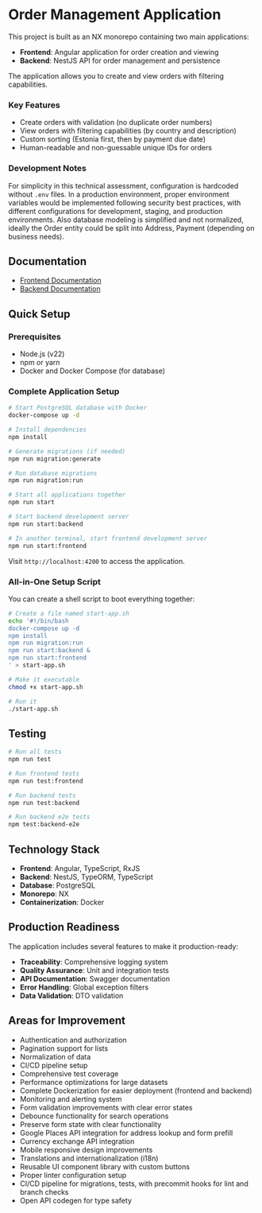 # Order Management Application

This project is built as an NX monorepo containing two main applications:

- **Frontend**: Angular application for order creation and viewing
- **Backend**: NestJS API for order management and persistence

The application allows you to create and view orders with filtering capabilities.

### Key Features

- Create orders with validation (no duplicate order numbers)
- View orders with filtering capabilities (by country and description)
- Custom sorting (Estonia first, then by payment due date)
- Human-readable and non-guessable unique IDs for orders

### Development Notes

For simplicity in this technical assessment, configuration is hardcoded without `.env` files. In a production environment, proper environment variables would be implemented following security best practices, with different configurations for development, staging, and production environments. Also database modeling is simplified and not normalized, ideally the Order entity could be split into Address, Payment (depending on business needs).

## Documentation

- [Frontend Documentation](./apps/frontend/README.md)
- [Backend Documentation](./apps/backend/README.md)

## Quick Setup

### Prerequisites

- Node.js (v22)
- npm or yarn
- Docker and Docker Compose (for database)

### Complete Application Setup

```bash
# Start PostgreSQL database with Docker
docker-compose up -d

# Install dependencies
npm install

# Generate migrations (if needed)
npm run migration:generate

# Run database migrations
npm run migration:run

# Start all applications together
npm run start

# Start backend development server
npm run start:backend

# In another terminal, start frontend development server
npm run start:frontend
```

Visit `http://localhost:4200` to access the application.

### All-in-One Setup Script

You can create a shell script to boot everything together:

```bash
# Create a file named start-app.sh
echo '#!/bin/bash
docker-compose up -d
npm install
npm run migration:run
npm run start:backend & 
npm run start:frontend
' > start-app.sh

# Make it executable
chmod +x start-app.sh

# Run it
./start-app.sh
```

## Testing

```bash
# Run all tests
npm run test

# Run frontend tests
npm run test:frontend

# Run backend tests
npm run test:backend

# Run backend e2e tests
npm test:backend-e2e
```

## Technology Stack

- **Frontend**: Angular, TypeScript, RxJS
- **Backend**: NestJS, TypeORM, TypeScript
- **Database**: PostgreSQL
- **Monorepo**: NX
- **Containerization**: Docker

## Production Readiness

The application includes several features to make it production-ready:

- **Traceability**: Comprehensive logging system
- **Quality Assurance**: Unit and integration tests
- **API Documentation**: Swagger documentation
- **Error Handling**: Global exception filters
- **Data Validation**: DTO validation

## Areas for Improvement

- Authentication and authorization
- Pagination support for lists
- Normalization of data
- CI/CD pipeline setup
- Comprehensive test coverage
- Performance optimizations for large datasets
- Complete Dockerization for easier deployment (frontend and backend)
- Monitoring and alerting system
- Form validation improvements with clear error states
- Debounce functionality for search operations
- Preserve form state with clear functionality
- Google Places API integration for address lookup and form prefill
- Currency exchange API integration
- Mobile responsive design improvements
- Translations and internationalization (i18n)
- Reusable UI component library with custom buttons
- Proper linter configuration setup
- CI/CD pipeline for migrations, tests, with precommit hooks for lint and branch checks
- Open API codegen for type safety
